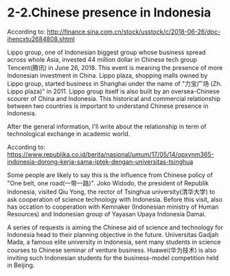 # 2-2.Chinese presence in Indonesia
According to: 
http://finance.sina.com.cn/stock/usstock/c/2018-06-26/doc-ihencxtu2684808.shtml

Lippo group, one of Indonesian biggest group whose business spread across whole Asia, invested 44 million dollar in Chinese tech group Tencent(腾讯) in June 26, 2018.
This event is meaning the presence of more Indonesian investment in China. Lippo plaza, shopping malls owned by Lippo group, started business in Shanghai under the name of 
"力宝广场 (Zh. Lippo plaza)" in 2011. Lippo group itself is also built by an oversea-Chinese scourer of China and Indonesia. This historical and commercial relationship between two countries is important to understand Chinese presence in Indonesia.

After the general information, I'll write about the relationship in term of technological exchange in academic world.

According to:
https://www.republika.co.id/berita/nasional/umum/17/05/14/opxynm365-indonesia-dorong-kerja-sama-iptek-dengan-universitas-tsinghua

Some people are likely to say this is the influence from Chinese policy of "One belt, one road(一带一路)". Joko Widodo, the president of Republik Indonesia, visited Qiu Yong, the rector of Tsinghua university(清华大学) to ask cooperation of science technology with Indonesia.
Before this visit, also has occation to cooperation with Kemnaker (Indonesian ministry of Human Resources) and Indonesian group of Yayasan Upaya Indonesia Damai.

A series of requests is aiming the Chinese aid of science and technology for Indonesia head to their planning objective in the future.
Universitas Gadjah Mada, a famous elite university in Indonesia, sent many students in science courses to Chinese seminar of venture business.
Huawei(华为技术) is also inviting such Indonesian students for the business-model competition held in Beijing.
